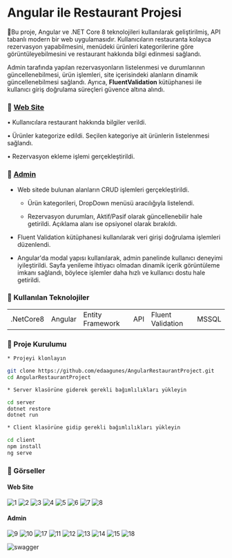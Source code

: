 # Angular ile Restaurant Projesi

🌟Bu proje, Angular ve .NET Core 8 teknolojileri kullanılarak geliştirilmiş, API tabanlı modern bir web uygulamasıdır.
Kullanıcıların restauranta kolayca rezervasyon yapabilmesini, menüdeki ürünleri kategorilerine göre görüntüleyebilmesini ve restaurant hakkında bilgi edinmesi sağlandı.

Admin tarafında yapılan rezervasyonların listelenmesi ve durumlarının güncellenebilmesi, ürün işlemleri, site içerisindeki alanların dinamik güncellenebilmesi sağlandı. Ayrıca, **FluentValidation** kütüphanesi ile kullanıcı giriş doğrulama süreçleri güvence altına alındı.

### 🔮 [Web Site](#web-site)

• Kullanıcılara restaurant hakkında bilgiler verildi.

• Ürünler kategorize edildi. Seçilen kategoriye ait ürünlerin listelenmesi sağlandı.

• Rezervasyon ekleme işlemi gerçekleştirildi.

### 🔎 [Admin](#admin)

- Web sitede bulunan alanların CRUD işlemleri gerçekleştirildi.

  - Ürün kategorileri, DropDown menüsü aracılığıyla listelendi.

   - Rezervasyon durumları, Aktif/Pasif olarak güncellenebilir hale getirildi. Açıklama alanı ise opsiyonel olarak bırakıldı.

- Fluent Validation kütüphanesi kullanılarak veri girişi doğrulama işlemleri düzenlendi.

- Angular'da modal yapısı kullanılarak, admin panelinde kullanıcı deneyimi iyileştirildi. Sayfa yenileme ihtiyacı olmadan dinamik içerik görüntüleme imkanı sağlandı, böylece işlemler daha hızlı ve kullanıcı dostu hale getirildi.

### 🔅 Kullanılan Teknolojiler

<table>
  <td>.NetCore8</td>
  <td>Angular</td>
  <td>Entity Framework</td>
  <td>API</td>
  <td>Fluent Validation</td>
  <td>MSSQL</td>
</table>

### 🔨 Proje Kurulumu

```bash
* Projeyi klonlayın

git clone https://github.com/edaagunes/AngularRestaurantProject.git
cd AngularRestaurantProject

* Server klasörüne giderek gerekli bağımlılıkları yükleyin

cd server
dotnet restore
dotnet run

* Client klasörüne gidip gerekli bağımlılıkları yükleyin

cd client
npm install
ng serve
```
### 🌠 Görseller

#### Web Site
![1](https://github.com/user-attachments/assets/649001a1-119b-4f62-885d-26b1afbd0d95)
![2](https://github.com/user-attachments/assets/9224d8ef-b047-4318-95e9-a0b1405703d6)
![3](https://github.com/user-attachments/assets/d8b8390b-0153-47cc-bf05-2aa27a56daf2)
![4](https://github.com/user-attachments/assets/bba7ff12-fb89-4998-9a51-c429ac691e23)
![5](https://github.com/user-attachments/assets/b3160597-1730-4362-824c-d34e9843592f)
![6](https://github.com/user-attachments/assets/768d170b-e127-4e64-8a15-37cfddca73bf)
![7](https://github.com/user-attachments/assets/3dc3cfa3-c40d-4a84-a20a-5fa9045b1dd6)
![8](https://github.com/user-attachments/assets/a279515f-3f7d-4243-a050-5b9b35b6ae5e)

#### Admin
![9](https://github.com/user-attachments/assets/e67685e0-5a6c-40e4-8073-ee460e57ef86)
![10](https://github.com/user-attachments/assets/175a33ce-4072-4eba-a6ef-d3ad5eed88e5)
![17](https://github.com/user-attachments/assets/d004f90b-4c6c-413b-b98d-6ce9122ea1db)
![11](https://github.com/user-attachments/assets/ed69075f-fb5c-4359-be34-4cd398bd05d7)
![12](https://github.com/user-attachments/assets/9e45b312-15d2-4e59-becd-fabf1933884f)
![13](https://github.com/user-attachments/assets/80dcffcc-080d-4a50-8f9d-083b0bba254e)
![14](https://github.com/user-attachments/assets/b7963a0b-2780-485b-89c8-3034fbc99274)
![15](https://github.com/user-attachments/assets/7d3c2906-4070-4a5f-a376-064a3b0af899)
![18](https://github.com/user-attachments/assets/69ca4cd7-b1df-4cdb-8cbe-bb0ae9a476bb)

![swagger](https://github.com/user-attachments/assets/9c0f7da0-b80a-4e3f-89fd-4bf62ab8651b)








